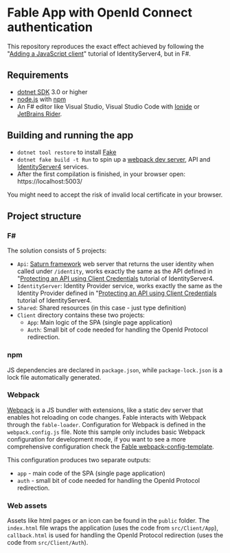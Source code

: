 # Fable App with OpenId Connect authentication

This repository reproduces the exact effect achieved by following the "[Adding a JavaScript client](https://identityserver4.readthedocs.io/en/latest/quickstarts/4_javascript_client.html)" tutorial of IdentityServer4, but in F#.

## Requirements

* [dotnet SDK](https://www.microsoft.com/net/download/core) 3.0 or higher
* [node.js](https://nodejs.org) with [npm](https://www.npmjs.com/)
* An F# editor like Visual Studio, Visual Studio Code with [Ionide](http://ionide.io/) or [JetBrains Rider](https://www.jetbrains.com/rider/).

## Building and running the app

* `dotnet tool restore` to install [Fake](https://fake.build/)
* `dotnet fake build -t Run` to spin up a [webpack dev server](https://webpack.js.org/configuration/dev-server/), API and [IdentityServer4](https://identityserver4.readthedocs.io/en/latest/) services.
* After the first compilation is finished, in your browser open: https://localhost:5003/

You might need to accept the risk of invalid local certificate in your browser.

## Project structure

### F#

The solution consists of 5 projects:

- `Api`: [Saturn framework](https://saturnframework.org/) web server that returns the user identity when called under `/identity`, works exactly the same as the API defined in "[Protecting an API using Client Credentials](https://identityserver4.readthedocs.io/en/latest/quickstarts/1_client_credentials.html) tutorial of IdentityServer4.
- `IdentityServer`: Identity Provider service, works exactly the same as the Identity Provider defined in "[Protecting an API using Client Credentials](https://identityserver4.readthedocs.io/en/latest/quickstarts/1_client_credentials.html) tutorial of IdentityServer4.
- `Shared`: Shared resources (in this case - just type definition)
- `Client` directory contains these two projects:
	- `App`: Main logic of the SPA (single page application)
	- `Auth`: Small bit of code needed for handling the OpenId Protocol redirection.

### npm

JS dependencies are declared in `package.json`, while `package-lock.json` is a lock file automatically generated.

### Webpack

[Webpack](https://webpack.js.org) is a JS bundler with extensions, like a static dev server that enables hot reloading on code changes.
Fable interacts with Webpack through the `fable-loader`. Configuration for Webpack is defined in the `webpack.config.js` file.
Note this sample only includes basic Webpack configuration for development mode,
if you want to see a more comprehensive configuration check the [Fable webpack-config-template](https://github.com/fable-compiler/webpack-config-template/blob/master/webpack.config.js).

This configuration produces two separate outputs:
- `app` - main code of the SPA (single page application)
- `auth` - small bit of code needed for handling the OpenId Protocol redirection.

### Web assets

Assets like html pages or an icon can be found in the `public` folder.
The `index.html` file wraps the application (uses the code from `src/Client/App`),
`callback.html` is used for handling the OpenId Protocol redirection (uses the code from `src/Client/Auth`).
